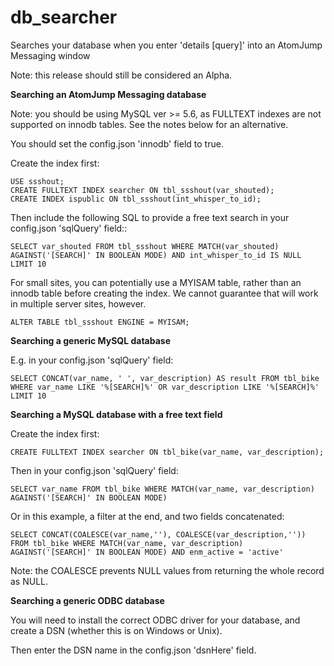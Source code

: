 # db_searcher
Searches your database when you enter 'details [query]' into an AtomJump Messaging window



Note: this release should still be considered an Alpha.



**Searching an AtomJump Messaging database**

Note: you should be using MySQL ver >= 5.6, as FULLTEXT indexes are not supported on innodb tables. See the notes below for an alternative.

You should set the config.json 'innodb' field to true.

Create the index first:

```
USE ssshout;
CREATE FULLTEXT INDEX searcher ON tbl_ssshout(var_shouted);
CREATE INDEX ispublic ON tbl_ssshout(int_whisper_to_id);
```

Then include the following SQL to provide a free text search in your config.json 'sqlQuery' field::
```
SELECT var_shouted FROM tbl_ssshout WHERE MATCH(var_shouted) AGAINST('[SEARCH]' IN BOOLEAN MODE) AND int_whisper_to_id IS NULL LIMIT 10
```

For small sites, you can potentially use a MYISAM table, rather than an innodb table before creating the index. We cannot guarantee that will work in multiple server sites, however.
```
ALTER TABLE tbl_ssshout ENGINE = MYISAM;
```


**Searching a generic MySQL database**

E.g. in your config.json 'sqlQuery' field:
```
SELECT CONCAT(var_name, ' ', var_description) AS result FROM tbl_bike WHERE var_name LIKE '%[SEARCH]%' OR var_description LIKE '%[SEARCH]%' LIMIT 10
```


**Searching a MySQL database with a free text field**

Create the index first:

```
CREATE FULLTEXT INDEX searcher ON tbl_bike(var_name, var_description);
```

Then in your config.json 'sqlQuery' field:
```
SELECT var_name FROM tbl_bike WHERE MATCH(var_name, var_description) AGAINST('[SEARCH]' IN BOOLEAN MODE)
```

Or in this example, a filter at the end, and two fields concatenated:
```
SELECT CONCAT(COALESCE(var_name,''), COALESCE(var_description,'')) FROM tbl_bike WHERE MATCH(var_name, var_description) AGAINST('[SEARCH]' IN BOOLEAN MODE) AND enm_active = 'active'
```
Note: the COALESCE prevents NULL values from returning the whole record as NULL.



**Searching a generic ODBC database**

You will need to install the correct ODBC driver for your database, and create a DSN (whether this is on Windows or Unix).

Then enter the DSN name in the config.json 'dsnHere' field.




